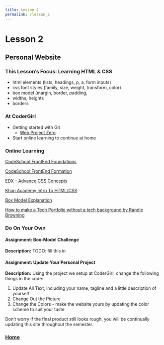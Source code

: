 ```yaml
---
title: Lesson 2
permalink: /lesson_2
---
```


# Lesson 2

## Personal Website

### This Lesson’s Focus: Learning HTML & CSS
* html elements (lists, headings, p, a, form inputs)
* css font styles (family, size, weight, transform, color)
* box model (margin, border, padding, 
* widths, heights
* borders

### At CoderGirl
* Getting started with Git
	* [Web Project Zero](https://github.com/LaunchCoderGirlSTL/web_group_project_0)
* Start online learning to continue at home

### Online Learning

[CodeSchool FrontEnd Foundations](https://www.codeschool.com/courses/front-end-foundations)

[CodeSchool FrontEnd Formation](https://www.codeschool.com/courses/front-end-formations)

[EDX - Advance CSS Concepts](https://www.edx.org/course/advanced-css-concepts-microsoft-dev218x)

[Khan Academy Intro To HTML/CSS](https://www.khanacademy.org/computing/computer-programming/html-css)

[Box Model Explanation](http://www.w3schools.com/css/css_boxmodel.asp)

[How to make a Tech Portfolio without a tech background by Randle Browning](https://skillcrush.com/2015/03/12/impressive-tech-portfolio/)

### Do On Your Own

#### Assignment: Box-Model Challenge
**Description:** TODO: fill this in

#### Assignment: Update Your Personal Project
**Description:** Using the project we setup at CoderGirl, change the following things in the code:

1. Update All Text, including your name, tagline and a little description of yourself
2. Change Out the Picture
3. Change the Colors - make the website yours by updating the color scheme to suit your taste
 
Don’t worry if the final product still looks rough, you will be continually updating this site throughout the semester.

### [Home]( /web_group_cohort )

